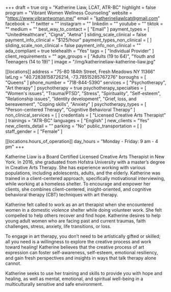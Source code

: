 +++
draft = true
org = "Katherine Liaw, LCAT, ATR-BC"
highlight = false
program = "Vibrant Women Wellness Counseling"
website = "https://www.vibrantwoman.me/"
email = "katherineliawlcat@gmail.com"
facebook = ""
twitter = ""
instagram = ""
linkedin = ""
youtube = ""
tiktok = ""
medium = ""
best_way_to_contact = [ "Email" ]
payment_types = [ "UnitedHealthcare", "Cigna", "Aetna" ]
sliding_scale_clinical = false
payment_info_clinical = "$125/hour"
payment_types_non_clinical = [ ]
sliding_scale_non_clinical = false
payment_info_non_clinical = ""
ada_compliant = true
telehealth = "Yes"
tags = [ "Individual Provider" ]
client_requirements = ""
age_groups = [ "Adults (19 to 64)", "Youth and Teenagers (14 to 19)" ]
image = "/img/katherineliaw-katherine-liaw.jpg"

[[locations]]
address = "75-80 184th Street, Fresh Meadows NY 11366"
latLng = "40.72838158726214, -73.78515285767276"
boroughs = [ "Queens" ]
phone_number = "718-844-5390"
services = [ "Psychotherapy", "Art therapy" ]
psychotherapy = true
psychotherapy_specialties = [
  "Women's issues",
  "Trauma/PTSD",
  "Stress",
  "Spirituality",
  "Self-esteem",
  "Relationship issues",
  "Identity development",
  "Grief, loss, and bereavement",
  "Coping skills",
  "Anxiety"
]
psychotherapy_types = [ "Person-centered Therapy", "Cognitive Behavioral Therapy" ]
non_clinical_services = [ ]
credentials = [ "Licensed Creative Arts Therapist" ]
trainings = "ATR-BC"
languages = [ "English" ]
new_clients = "Yes"
new_clients_detail = ""
parking = "No"
public_transportation = [ ]
staff_gender = [ "Female" ]

  [[locations.hours_of_operation]]
  day_hours = "Monday - Friday: 9 am - 4 pm"
+++

Katherine Liaw is a Board Certified Licensed Creative Arts Therapist in New York. In 2016, she graduated from Hofstra University with a master’s degree in Creative Arts Therapy. She has experience working with various populations, including adolescents, adults, and the elderly. Katherine was trained in a client-centered approach, specifically motivational interviewing, while working at a homeless shelter. To encourage and empower her clients, she combines client-centered, insight-oriented, and cognitive behavioral therapy (CBT) techniques with art therapy.

Katherine felt called to work as an art therapist when she encountered women in a domestic violence shelter while doing volunteer work. She felt compelled to help others recover and find hope. Katherine desires to help young adult women who are facing past and current traumas, faith challenges, stress, anxiety, life transitions, or loss.

To engage in art therapy, you don’t need to be artistically gifted or skilled; all you need is a willingness to explore the creative process and work toward healing! Katherine believes that the creative process of art expression can foster self-awareness, self-esteem, emotional resiliency, and gain fresh perspectives and insights in ways that talk therapy alone cannot.

Katherine seeks to use her training and skills to provide you with hope and healing, as well as mental, emotional, and spiritual well-being in a multiculturally sensitive and safe environment.
